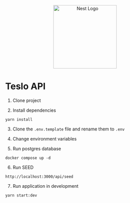 <p align="center">
  <a href="http://nestjs.com/" target="blank"><img src="https://nestjs.com/img/logo-small.svg" width="200" alt="Nest Logo" /></a>
</p>

# Teslo API

1. Clone project

2. Install dependencies
```
yarn install
```

3. Clone the ```.env.template``` file and rename them to ```.env```

4. Change environment variables

5. Run postgres database
```
docker compose up -d
```

6. Run SEED
```
http://localhost:3000/api/seed
```

7. Run application in development
```
yarn start:dev
```
